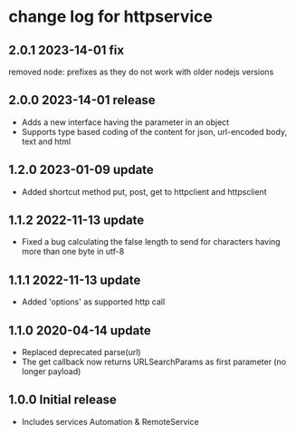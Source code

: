 # change log for httpservice

## 2.0.1 2023-14-01 fix

removed node: prefixes as they do not work with older nodejs versions

## 2.0.0 2023-14-01 release

- Adds a new interface having the parameter in an object
- Supports type based coding of the content for json, url-encoded body, text and html

## 1.2.0 2023-01-09 update

- Added shortcut method put, post, get to httpclient and httpsclient

## 1.1.2 2022-11-13 update

- Fixed a bug calculating the false length to send for characters having more than one byte in utf-8

## 1.1.1 2022-11-13 update

- Added 'options' as supported http call

## 1.1.0 2020-04-14 update

- Replaced deprecated parse(url)
- The get callback now returns URLSearchParams as first parameter (no longer payload)

## 1.0.0 Initial release

- Includes services Automation & RemoteService
